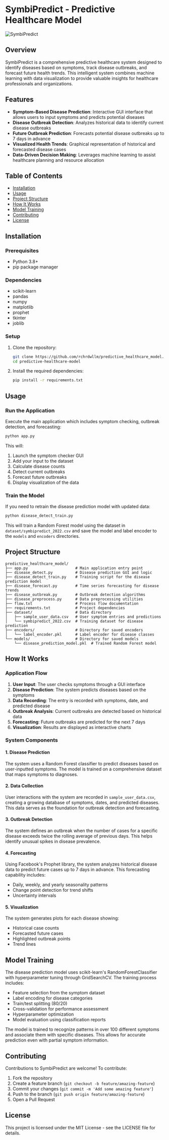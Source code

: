 # SymbiPredict - Predictive Healthcare Model

![SymbiPredict](https://img.shields.io/badge/SymbiPredict-v1.0-blue)

## Overview

SymbiPredict is a comprehensive predictive healthcare system designed to identify diseases based on symptoms, track disease outbreaks, and forecast future health trends. This intelligent system combines machine learning with data visualization to provide valuable insights for healthcare professionals and organizations.

## Features

- **Symptom-Based Disease Prediction**: Interactive GUI interface that allows users to input symptoms and predicts potential diseases
- **Disease Outbreak Detection**: Analyzes historical data to identify current disease outbreaks
- **Future Outbreak Prediction**: Forecasts potential disease outbreaks up to 7 days in advance
- **Visualized Health Trends**: Graphical representation of historical and forecasted disease cases
- **Data-Driven Decision Making**: Leverages machine learning to assist healthcare planning and resource allocation

## Table of Contents

- [Installation](#installation)
- [Usage](#usage)
- [Project Structure](#project-structure)
- [How It Works](#how-it-works)
- [Model Training](#model-training)
- [Contributing](#contributing)
- [License](#license)

## Installation

### Prerequisites

- Python 3.8+
- pip package manager

### Dependencies

- scikit-learn
- pandas
- numpy
- matplotlib
- prophet
- tkinter
- joblib

### Setup

1. Clone the repository:

   ```bash
   git clone https://github.com/rchrdwllm/predictive_healthcare_model.git
   cd predictive-healthcare-model
   ```

2. Install the required dependencies:
   ```bash
   pip install -r requirements.txt
   ```

## Usage

### Run the Application

Execute the main application which includes symptom checking, outbreak detection, and forecasting:

```bash
python app.py
```

This will:

1. Launch the symptom checker GUI
2. Add your input to the dataset
3. Calculate disease counts
4. Detect current outbreaks
5. Forecast future outbreaks
6. Display visualization of the data

### Train the Model

If you need to retrain the disease prediction model with updated data:

```bash
python disease_detect_train.py
```

This will train a Random Forest model using the dataset in `dataset/symbipredict_2022.csv` and save the model and label encoder to the `models` and `encoders` directories.

## Project Structure

```
predictive_healthcare_model/
├── app.py                     # Main application entry point
├── disease_detect.py          # Disease prediction GUI and logic
├── disease_detect_train.py    # Training script for the disease prediction model
├── disease_forecast.py        # Time series forecasting for disease trends
├── disease_outbreak.py        # Outbreak detection algorithms
├── disease_preprocess.py      # Data preprocessing utilities
├── flow.txt                   # Process flow documentation
├── requirements.txt           # Project dependencies
├── dataset/                   # Data directory
│   ├── sample_user_data.csv   # User symptom entries and predictions
│   └── symbipredict_2022.csv  # Training dataset for disease prediction
├── encoders/                  # Directory for saved encoders
│   └── label_encoder.pkl      # Label encoder for disease classes
└── models/                    # Directory for saved models
    └── disease_prediction_model.pkl  # Trained Random Forest model
```

## How It Works

### Application Flow

1. **User Input**: The user checks symptoms through a GUI interface
2. **Disease Prediction**: The system predicts diseases based on the symptoms
3. **Data Recording**: The entry is recorded with symptoms, date, and predicted disease
4. **Outbreak Analysis**: Current outbreaks are detected based on historical data
5. **Forecasting**: Future outbreaks are predicted for the next 7 days
6. **Visualization**: Results are displayed as interactive charts

### System Components

#### 1. Disease Prediction

The system uses a Random Forest classifier to predict diseases based on user-inputted symptoms. The model is trained on a comprehensive dataset that maps symptoms to diagnoses.

#### 2. Data Collection

User interactions with the system are recorded in `sample_user_data.csv`, creating a growing database of symptoms, dates, and predicted diseases. This data serves as the foundation for outbreak detection and forecasting.

#### 3. Outbreak Detection

The system defines an outbreak when the number of cases for a specific disease exceeds twice the rolling average of previous days. This helps identify unusual spikes in disease prevalence.

#### 4. Forecasting

Using Facebook's Prophet library, the system analyzes historical disease data to predict future cases up to 7 days in advance. This forecasting capability includes:

- Daily, weekly, and yearly seasonality patterns
- Change point detection for trend shifts
- Uncertainty intervals

#### 5. Visualization

The system generates plots for each disease showing:

- Historical case counts
- Forecasted future cases
- Highlighted outbreak points
- Trend lines

## Model Training

The disease prediction model uses scikit-learn's RandomForestClassifier with hyperparameter tuning through GridSearchCV. The training process includes:

- Feature selection from the symptom dataset
- Label encoding for disease categories
- Train/test splitting (80/20)
- Cross-validation for performance assessment
- Hyperparameter optimization
- Model evaluation using classification reports

The model is trained to recognize patterns in over 100 different symptoms and associate them with specific diseases. This allows for accurate prediction even with partial symptom information.

## Contributing

Contributions to SymbiPredict are welcome! To contribute:

1. Fork the repository
2. Create a feature branch (`git checkout -b feature/amazing-feature`)
3. Commit your changes (`git commit -m 'Add some amazing feature'`)
4. Push to the branch (`git push origin feature/amazing-feature`)
5. Open a Pull Request

## License

This project is licensed under the MIT License - see the LICENSE file for details.